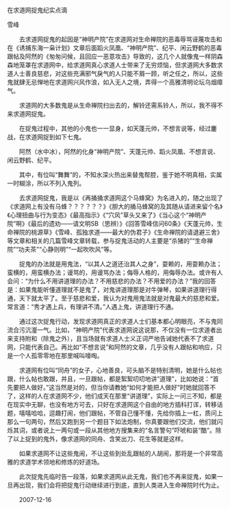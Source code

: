 在求道网捉鬼纪实点滴

雪峰


　　去求道网捉鬼的起因是“神明产院”在求道网对生命禅院的恶毒辱骂诬蔑攻击和在《诱捕东海一枭计划》文章后面蹈火凤凰、“神明产院”、纪平、闲云野鹤的恶毒跟帖及阿然的《匆匆问候，且回应一恶意攻击》导致的，这几个人就像鬼一样阴森森地笼罩在求道网中，给求道网真心求道人士带来了无穷烦恼，但求道网大多数求道人士善良慈悲，对这些充满邪气戾气的人只能不屑一顾，听之任之，所以，这些鬼就肆无忌惮地在求道网兴风作浪，如入无人之境，弄得一个高雅清明论坛乌烟瘴气。

　　求道网的大多数鬼是从生命禅院扫出去的，解铃还需系铃人，所以，我不得不来求道网捉鬼。

　　在捉鬼过程中，其他的小鬼也一一显身，如天蓬元帅，不想言说等，经过鏖战，在求道网捉到如下七鬼。

　　阿然（水中冰），阿然的化身“神明产院”、天蓬元帅、蹈火凤凰、不想言说、闲云野鹤、纪平。

　　其中，有位叫“舞舞”的，不知水深火热出来替鬼帮腔，鉴于她不明真相，实属一时糊涂，所以不列入鬼列。

　　去求道网捉鬼，我是以《再捅捅求道网这个马蜂窝》为名进入的，随之出现了《求道网上有没有马蜂？？？？？？》《胆大的捅马蜂窝的及其随从请进来留个名》《心理扭曲与行为变态》《最高指示》《“穴风”草头又来了》《当心这个“神明产院”啊》《最后的遗劝——请文明SB（思辨）》《回答雪峰信问60条》《天蓬元帅，生命禅院的桃源草》《雪峰、孤独求道——最大的伪君子》《生命禅院的请退避三舍》等文章和相关的几篇雪峰文章转载，参与捉鬼活动的人主要是“杀猪的”“生命禅院”“功夫茶”“心静则明”“一起吹吹风”等。

　　捉鬼的办法就是用鬼法，“以其人之道还治其人之身”，耍赖的，用耍赖办法；蛮横的，用蛮横办法；谩骂的，用谩骂办法；侮辱人格的，用侮辱办法。或许有人会问：“为什么不用讲道理的办法？不用慈悲的办法？不用爱的办法？”我的回答是：如果鬼能听懂道理就不是鬼了，对鬼讲道理那是对牛弹琴，如果讲道理行得通，天下就太平了。至于慈悲和爱，我认为对鬼用鬼法就是对鬼最大的慈悲和爱。常言道：“秀才遇上兵，有理讲不清。”人遇上鬼，讲道理行不通。

　　通过这次捉鬼行动，发现求道网真正的求道人士们基本都心明眼亮，不与鬼同流合污沆瀣一气。比如，“神明产院”代表求道网说这说那，不仅没有一位求道者出来支持附和（除鬼之外），且当场就有求道人士义正词严地告诫她代表不了求道网，只能代表自己。再比如“不想言说”和阿然的文章，几乎没有人跟帖和响应，只是一个人孤零零地在那里喊叫嚎啕。

　　求道网有位叫“同舟”的女子，心地善良，可头脑不是特别清明，她是什么帖也跟，什么帖也敢跟，并且，一旦跟帖，都是絮絮叨叨地讲“道理”，比如她说：“首先要把人做好。”这当然是对的，但当你请教她“如何才能把人做好”时她就回答不了，这样的人在求道网不少，他们成天在那里“讲道理”，实际上一问三不知，都是在现实中无聊，也没有地方可去，只好在求道网这个自由的地方插科打诨，转移话题，嘻嘻哈哈，逗趣打闹，他们跟帖，不管自己懂不懂，先给你插上一杠，质问上那么一句两句，然后又跑到另一个题目下如法炮制，你真要跟他们交流，他们就闪烁其词，或者说上一两句或一段从其他地方搜集来的“名言警句”吓唬和装“酷”。除了以上捉到的鬼外，像求道网的同舟、含笑出刀、花生等就是这样。

　　如果求道网不让这些鬼闹，不让这些到处乱跟帖的人胡闹，那将是一个非常高雅的求道学术领地和修炼的好道场。

　　此次捉鬼先临时告一段落，如果求道网从此无鬼，我们也不再来捉鬼，如果一旦再出现，我们会将把捉鬼行动继续进行到底，直到人类进入生命禅院时代为止。

　　2007-12-16



